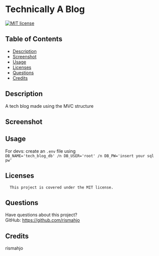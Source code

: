 # Technically A Blog

[![MIT license](https://img.shields.io/badge/License-MIT-blue.svg)](https://lbesson.mit-license.org/)

## Table of Contents

- [Description](#description)
- [Screenshot](#screenshot)
- [Usage](#usage)
- [Licenses](#licenses)
- [Questions](#questions)
- [Credits](#credits)

## Description

A tech blog made using the MVC structure

## Screenshot

## Usage

For devs: create an <code>.env</code> file using <code> DB_NAME='tech_blog_db' /n DB_USER='root' /n DB_PW='insert your sql pw'</code>

## Licenses

      This project is covered under the MIT license.

## Questions

Have questions about this project?  
GitHub: https://github.com/rismahjo

## Credits

rismahjo
